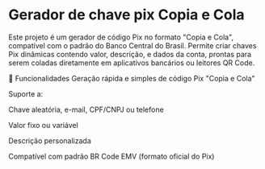 
# Gerador de chave pix Copia e Cola

Este projeto é um gerador de código Pix no formato "Copia e Cola", compatível com o padrão do Banco Central do Brasil.
Permite criar chaves Pix dinâmicas contendo valor, descrição, e dados da conta, prontas para serem coladas diretamente em aplicativos bancários ou leitores QR Code.

🚀 Funcionalidades
Geração rápida e simples de código Pix "Copia e Cola"

Suporte a:

Chave aleatória, e-mail, CPF/CNPJ ou telefone

Valor fixo ou variável

Descrição personalizada

Compatível com padrão BR Code EMV (formato oficial do Pix)

